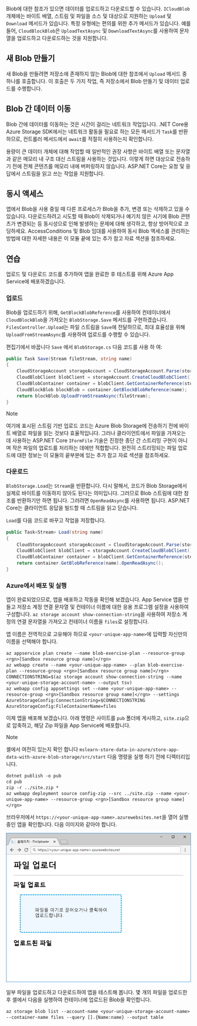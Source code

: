 Blob에 대한 참조가 있으면 데이터를 업로드하고 다운로드할 수 있습니다. `ICloudBlob` 개체에는 바이트 배열, 스트림 및 파일을 소스 및 대상으로 지원하는 `Upload` 및 `Download` 메서드가 있습니다. 특정 유형에는 편의를 위한 추가 메서드가 있습니다. 예를 들어, `CloudBlockBlob`은 `UploadTextAsync` 및 `DownloadTextAsync`를 사용하여 문자열을 업로드하고 다운로드하는 것을 지원합니다.

## <a name="creating-new-blobs"></a>새 Blob 만들기

새 Blob을 만들려면 저장소에 존재하지 않는 Blob에 대한 참조에서 `Upload` 메서드 중 하나를 호출합니다. 이 호출은 두 가지 작업, 즉 저장소에서 Blob 만들기 및 데이터 업로드를 수행합니다.

## <a name="moving-data-to-and-from-blobs"></a>Blob 간 데이터 이동

Blob 간에 데이터를 이동하는 것은 시간이 걸리는 네트워크 작업입니다. .NET Core용 Azure Storage SDK에서는 네트워크 활동을 필요로 하는 모든 메서드가 `Task`를 반환하므로, 컨트롤러 메서드에서 `await`를 적절히 사용하는지 확인합니다.

용량이 큰 데이터 개체에 대해 작업할 때 일반적인 권장 사항은 바이트 배열 또는 문자열과 같은 메모리 내 구조 대신 스트림을 사용하는 것입니다. 이렇게 하면 대상으로 전송하기 전에 전체 콘텐츠를 메모리 내에 버퍼링하지 않습니다. ASP.NET Core는 요청 및 응답에서 스트림을 읽고 쓰는 작업을 지원합니다.

## <a name="concurrent-access"></a>동시 액세스

앱에서 Blob을 사용 중일 때 다른 프로세스가 Blob을 추가, 변경 또는 삭제하고 있을 수 있습니다. 다운로드하려고 시도할 때 Blob이 삭제되거나 예기치 않은 시기에 Blob 콘텐츠가 변경되는 등 동시성으로 인해 발생하는 문제에 대해 생각하고, 항상 방어적으로 코딩하세요. AccessConditions 및 Blob 임대를 사용하여 동시 Blob 액세스를 관리하는 방법에 대한 자세한 내용은 이 모듈 끝에 있는 추가 참고 자료 섹션을 참조하세요.

## <a name="exercise"></a>연습

업로드 및 다운로드 코드를 추가하여 앱을 완료한 후 테스트를 위해 Azure App Service에 배포하겠습니다.

### <a name="upload"></a>업로드

Blob을 업로드하기 위해, `GetBlockBlobReference`를 사용하여 컨테이너에서 `CloudBlockBlob`을 가져오는 `BlobStorage.Save` 메서드를 구현하겠습니다. `FilesController.Upload`는 파일 스트림을 `Save`에 전달하므로, 최대 효율성을 위해 `UploadFromStreamAsync`를 사용하여 업로드를 수행할 수 있습니다.

편집기에서 바꿉니다 `Save` 에서 `BlobStorage.cs` 다음 코드를 사용 하 여:

```csharp
public Task Save(Stream fileStream, string name)
{
    CloudStorageAccount storageAccount = CloudStorageAccount.Parse(storageConfig.ConnectionString);
    CloudBlobClient blobClient = storageAccount.CreateCloudBlobClient();
    CloudBlobContainer container = blobClient.GetContainerReference(storageConfig.FileContainerName);
    CloudBlockBlob blockBlob = container.GetBlockBlobReference(name);
    return blockBlob.UploadFromStreamAsync(fileStream);
}
```

> [!NOTE]
> 여기에 표시된 스트림 기반 업로드 코드는 Azure Blob Storage에 전송하기 전에 바이트 배열로 파일을 읽는 것보다 효율적입니다. 그러나 클라이언트에서 파일을 가져오는 데 사용하는 ASP.NET Core `IFormFile` 기술은 진정한 종단 간 스트리밍 구현이 아니며 작은 파일의 업로드를 처리하는 데에만 적합합니다. 완전히 스트리밍되는 파일 업로드에 대한 정보는 이 모듈의 끝부분에 있는 추가 참고 자료 섹션을 참조하세요.

### <a name="download"></a>다운로드

`BlobStorage.Load`는 `Stream`을 반환합니다. 다시 말해서, 코드가 Blob Storage에서 실제로 바이트를 이동하지 않아도 된다는 의미입니다. 그러므로 Blob 스트림에 대한 참조를 반환하기만 하면 됩니다. 그러려면 `OpenReadAsync`를 사용하면 됩니다. ASP.NET Core는 클라이언트 응답을 빌드할 때 스트림을 읽고 닫습니다.

`Load`를 다음 코드로 바꾸고 작업을 저장합니다.

```csharp
public Task<Stream> Load(string name)
{
    CloudStorageAccount storageAccount = CloudStorageAccount.Parse(storageConfig.ConnectionString);
    CloudBlobClient blobClient = storageAccount.CreateCloudBlobClient();
    CloudBlobContainer container = blobClient.GetContainerReference(storageConfig.FileContainerName);
    return container.GetBlobReference(name).OpenReadAsync();
}
```

### <a name="deploy-and-run-in-azure"></a>Azure에서 배포 및 실행

앱이 완료되었으므로, 앱을 배포하고 작동을 확인해 보겠습니다. App Service 앱을 만들고 저장소 계정 연결 문자열 및 컨테이너 이름에 대한 응용 프로그램 설정을 사용하여 구성합니다. `az storage account show-connection-string`을 사용하여 저장소 계정의 연결 문자열을 가져오고 컨테이너 이름을 `files`로 설정합니다.

앱 이름은 전역적으로 고유해야 하므로 `<your-unique-app-name>`에 입력할 자신만의 이름을 선택해야 합니다.

```azurecli
az appservice plan create --name blob-exercise-plan --resource-group <rgn>[Sandbox resource group name]</rgn>
az webapp create --name <your-unique-app-name> --plan blob-exercise-plan --resource-group <rgn>[Sandbox resource group name]</rgn>
CONNECTIONSTRING=$(az storage account show-connection-string --name <your-unique-storage-account-name> --output tsv)
az webapp config appsettings set --name <your-unique-app-name> --resource-group <rgn>[Sandbox resource group name]</rgn> --settings AzureStorageConfig:ConnectionString=$CONNECTIONSTRING AzureStorageConfig:FileContainerName=files
```

이제 앱을 배포해 보겠습니다. 아래 명령은 사이트를 `pub` 폴더에 게시하고, `site.zip`으로 압축하고, 해당 Zip 파일을 App Service에 배포합니다.

> [!NOTE]
> 셸에서 여전히 있는지 확인 합니다 `mslearn-store-data-in-azure/store-app-data-with-azure-blob-storage/src/start` 다음 명령을 실행 하기 전에 디렉터리입니다.

```azurecli
dotnet publish -o pub
cd pub
zip -r ../site.zip *
az webapp deployment source config-zip --src ../site.zip --name <your-unique-app-name> --resource-group <rgn>[Sandbox resource group name]</rgn>
```

브라우저에서 `https://<your-unique-app-name>.azurewebsites.net`을 열어 실행 중인 앱을 확인합니다. 다음 이미지와 같아야 합니다.

![FileUploader 웹앱 스크린샷](../media/7-fileuploader-empty.PNG)

일부 파일을 업로드하고 다운로드하여 앱을 테스트해 봅니다. 몇 개의 파일을 업로드한 후 셸에서 다음을 실행하여 컨테이너에 업로드된 Blob을 확인합니다.

```console
az storage blob list --account-name <your-unique-storage-account-name> --container-name files --query [].{Name:name} --output table
```